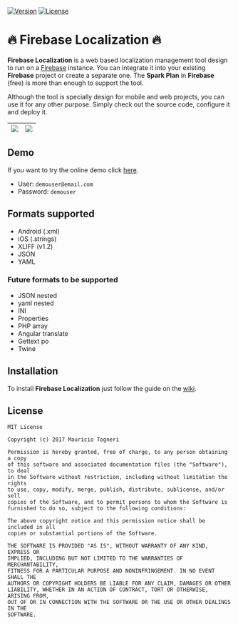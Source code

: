 [![Version](https://img.shields.io/badge/version-1.0.0-blue.svg?style=flat-square)](https://github.com/mauriciotogneri/firebase-localization)
[![License](https://img.shields.io/badge/license-MIT-green.svg?style=flat-square)](https://github.com/mauriciotogneri/firebase-localization/blob/master/LICENSE.md)

# :fire: Firebase Localization :fire:

**Firebase Localization** is a web based localization management tool design to run on a [Firebase](https://firebase.google.com) instance. You can integrate it into your existing **Firebase** project or create a separate one. The **Spark Plan** in **Firebase** (free) is more than enough to support the tool.

Although the tool is specially design for mobile and web projects, you can use it for any other purpose. Simply check out the source code, configure it and deploy it.

| ![](https://i.imgur.com/iEASWUU.png) | ![](https://i.imgur.com/ECH3c7b.png) |
|:---:|:---:|

## Demo
If you want to try the online demo click [here](https://demolocalization.firebaseapp.com).

* User: `demouser@email.com`
* Password: `demouser`

## Formats supported
* Android (.xml)
* iOS (.strings)
* XLIFF (v1.2)
* JSON
* YAML

### Future formats to be supported
* JSON nested
* yaml nested
* INI
* Properties
* PHP array
* Angular translate
* Gettext po
* Twine

## Installation
To install **Firebase Localization** just follow the guide on the [wiki](https://github.com/mauriciotogneri/firebase-localization/wiki/Installation).

## License

    MIT License

    Copyright (c) 2017 Mauricio Togneri

    Permission is hereby granted, free of charge, to any person obtaining a copy
    of this software and associated documentation files (the "Software"), to deal
    in the Software without restriction, including without limitation the rights
    to use, copy, modify, merge, publish, distribute, sublicense, and/or sell
    copies of the Software, and to permit persons to whom the Software is
    furnished to do so, subject to the following conditions:

    The above copyright notice and this permission notice shall be included in all
    copies or substantial portions of the Software.

    THE SOFTWARE IS PROVIDED "AS IS", WITHOUT WARRANTY OF ANY KIND, EXPRESS OR
    IMPLIED, INCLUDING BUT NOT LIMITED TO THE WARRANTIES OF MERCHANTABILITY,
    FITNESS FOR A PARTICULAR PURPOSE AND NONINFRINGEMENT. IN NO EVENT SHALL THE
    AUTHORS OR COPYRIGHT HOLDERS BE LIABLE FOR ANY CLAIM, DAMAGES OR OTHER
    LIABILITY, WHETHER IN AN ACTION OF CONTRACT, TORT OR OTHERWISE, ARISING FROM,
    OUT OF OR IN CONNECTION WITH THE SOFTWARE OR THE USE OR OTHER DEALINGS IN THE
    SOFTWARE.